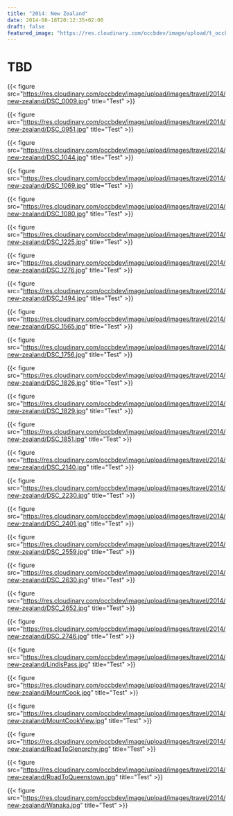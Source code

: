 ```yaml
---
title: "2014: New Zealand"
date: 2014-08-18T20:12:35+02:00
draft: false
featured_image: "https://res.cloudinary.com/occbdev/image/upload/t_occbdev_gallery_teaser/images/travel/2014/new-zealand/DSC_1044.jpg"
---
```


# TBD

{{< figure src="https://res.cloudinary.com/occbdev/image/upload/images/travel/2014/new-zealand/DSC_0009.jpg" title="Test" >}}

{{< figure src="https://res.cloudinary.com/occbdev/image/upload/images/travel/2014/new-zealand/DSC_0951.jpg" title="Test" >}}

{{< figure src="https://res.cloudinary.com/occbdev/image/upload/images/travel/2014/new-zealand/DSC_1044.jpg" title="Test" >}}

{{< figure src="https://res.cloudinary.com/occbdev/image/upload/images/travel/2014/new-zealand/DSC_1069.jpg" title="Test" >}}

{{< figure src="https://res.cloudinary.com/occbdev/image/upload/images/travel/2014/new-zealand/DSC_1080.jpg" title="Test" >}}

{{< figure src="https://res.cloudinary.com/occbdev/image/upload/images/travel/2014/new-zealand/DSC_1225.jpg" title="Test" >}}

{{< figure src="https://res.cloudinary.com/occbdev/image/upload/images/travel/2014/new-zealand/DSC_1276.jpg" title="Test" >}}

{{< figure src="https://res.cloudinary.com/occbdev/image/upload/images/travel/2014/new-zealand/DSC_1494.jpg" title="Test" >}}

{{< figure src="https://res.cloudinary.com/occbdev/image/upload/images/travel/2014/new-zealand/DSC_1565.jpg" title="Test" >}}

{{< figure src="https://res.cloudinary.com/occbdev/image/upload/images/travel/2014/new-zealand/DSC_1756.jpg" title="Test" >}}

{{< figure src="https://res.cloudinary.com/occbdev/image/upload/images/travel/2014/new-zealand/DSC_1826.jpg" title="Test" >}}

{{< figure src="https://res.cloudinary.com/occbdev/image/upload/images/travel/2014/new-zealand/DSC_1829.jpg" title="Test" >}}

{{< figure src="https://res.cloudinary.com/occbdev/image/upload/images/travel/2014/new-zealand/DSC_1851.jpg" title="Test" >}}

{{< figure src="https://res.cloudinary.com/occbdev/image/upload/images/travel/2014/new-zealand/DSC_2140.jpg" title="Test" >}}

{{< figure src="https://res.cloudinary.com/occbdev/image/upload/images/travel/2014/new-zealand/DSC_2230.jpg" title="Test" >}}

{{< figure src="https://res.cloudinary.com/occbdev/image/upload/images/travel/2014/new-zealand/DSC_2401.jpg" title="Test" >}}

{{< figure src="https://res.cloudinary.com/occbdev/image/upload/images/travel/2014/new-zealand/DSC_2559.jpg" title="Test" >}}

{{< figure src="https://res.cloudinary.com/occbdev/image/upload/images/travel/2014/new-zealand/DSC_2630.jpg" title="Test" >}}

{{< figure src="https://res.cloudinary.com/occbdev/image/upload/images/travel/2014/new-zealand/DSC_2652.jpg" title="Test" >}}

{{< figure src="https://res.cloudinary.com/occbdev/image/upload/images/travel/2014/new-zealand/DSC_2746.jpg" title="Test" >}}

{{< figure src="https://res.cloudinary.com/occbdev/image/upload/images/travel/2014/new-zealand/LindisPass.jpg" title="Test" >}}

{{< figure src="https://res.cloudinary.com/occbdev/image/upload/images/travel/2014/new-zealand/MountCook.jpg" title="Test" >}}

{{< figure src="https://res.cloudinary.com/occbdev/image/upload/images/travel/2014/new-zealand/MountCookView.jpg" title="Test" >}}

{{< figure src="https://res.cloudinary.com/occbdev/image/upload/images/travel/2014/new-zealand/RoadToGlenorchy.jpg" title="Test" >}}

{{< figure src="https://res.cloudinary.com/occbdev/image/upload/images/travel/2014/new-zealand/RoadToQueenstown.jpg" title="Test" >}}

{{< figure src="https://res.cloudinary.com/occbdev/image/upload/images/travel/2014/new-zealand/Wanaka.jpg" title="Test" >}}